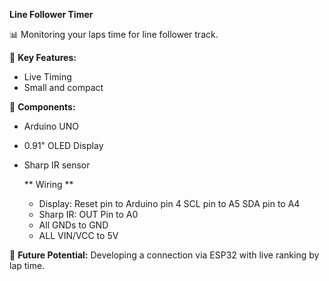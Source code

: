 **Line Follower Timer**

📊 Monitoring your laps time for line follower track.

🔬 **Key Features:**
- Live Timing
- Small and compact 

🚀 **Components:**
- Arduino UNO
- 0.91" OLED Display
- Sharp IR sensor

  ** Wiring **
  - Display: Reset pin to Arduino pin 4
             SCL pin to A5
             SDA pin to A4
  - Sharp IR: OUT Pin to A0
  - All GNDs to GND
  - ALL VIN/VCC to 5V

🌟 **Future Potential:**
Developing a connection via ESP32 with live ranking by lap time.
